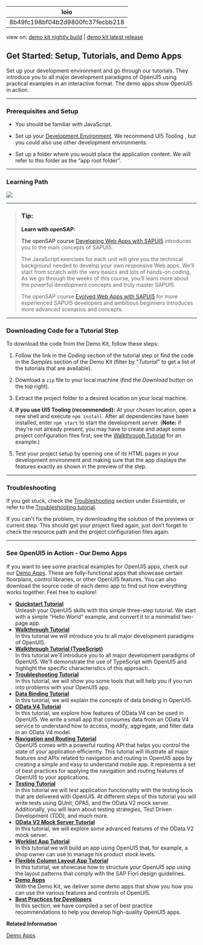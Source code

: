 <!-- loio8b49fc198bf04b2d9800fc37fecbb218 -->

| loio |
| -----|
| 8b49fc198bf04b2d9800fc37fecbb218 |

<div id="loio">

view on: [demo kit nightly build](https://sdk.openui5.org/nightly/#/topic/8b49fc198bf04b2d9800fc37fecbb218) | [demo kit latest release](https://sdk.openui5.org/topic/8b49fc198bf04b2d9800fc37fecbb218)</div>

## Get Started: Setup, Tutorials, and Demo Apps

Set up your development environment and go through our tutorials. They introduce you to all major development paradigms of OpenUI5 using practical examples in an interactive format. The demo apps show OpenUI5 in action.

***

<a name="loio8b49fc198bf04b2d9800fc37fecbb218__tutorials_prerequisites"/>

### Prerequisites and Setup

-   You should be familiar with JavaScript.

-   Set up your [Development Environment](Development_Environment_7bb04e0.md). We recommend UI5 Tooling , but you could also use other development environments.

-   Set up a folder where you would place the application content. We will refer to this folder as the “app root folder”.


***

<a name="loio8b49fc198bf04b2d9800fc37fecbb218__tutorials_path"/>

### Learning Path

![](images/loio024b7d89525741ae98661d3b7caf319d_LowRes.png)

***

> ### Tip:  
> **Learn with openSAP:**
> 
> The openSAP course [Developing Web Apps with SAPUI5](https://open.sap.com/courses/ui51) introduces you to the main concepts of SAPUI5.
> 
> The JavaScript exercises for each unit will give you the technical background needed to develop your own responsive Web apps. We’ll start from scratch with the very basics and lots of hands-on coding. As we go through the weeks of this course, you’ll learn more about the powerful development concepts and truly master SAPUI5.
> 
> The openSAP course [Evolved Web Apps with SAPUI5](https://open.sap.com/courses/ui52) for more experienced SAPUI5 developers and ambitious beginners introduces more advanced scenarios and concepts.

***

<a name="loio8b49fc198bf04b2d9800fc37fecbb218__tutorials_download"/>

### Downloading Code for a Tutorial Step

To download the code from the Demo Kit, follow these steps:

1.  Follow the link in the *Coding* section of the tutorial step or find the code in the *Samples* section of the Demo Kit \(filter by "*Tutorial*" to get a list of the tutorials that are available\).

2.  Download a `zip` file to your local machine \(find the *Download* button on the top right\).

3.  Extract the project folder to a desired location on your local machine.

4.  **If you use UI5 Tooling \(recommended\):** At your chosen location, open a new shell and execute `npm install`. After all dependencies have been installed, enter `npm start` to start the development server. \(**Note:** if they're not already present, you may have to create and adapt some project configuration files first; see the [Walkthrough Tutorial](Walkthrough_Tutorial_3da5f4b.md) for an example.\)

5.  Test your project setup by opening one of its HTML pages in your development environment and making sure that the app displays the features exactly as shown in the preview of the step.


***

<a name="loio8b49fc198bf04b2d9800fc37fecbb218__tutorials_troubleshooting"/>

### Troubleshooting

If you get stuck, check the [Troubleshooting](Troubleshooting_615d9e4.md) section under *Essentials*, or refer to the [Troubleshooting tutorial](Troubleshooting_Tutorial_5661952.md).

If you can't fix the problem, try downloading the solution of the previews or current step. This should get your project fixed again, just don’t forget to check the resource path and the project configuration files again.

***

<a name="loio8b49fc198bf04b2d9800fc37fecbb218__section_fbp_hjc_tkb"/>

### See OpenUI5 in Action - Our Demo Apps

If you want to see some practical examples for OpenUI5 apps, check out our [Demo Apps](https://sdk.openui5.org/demoapps). These are fully-functional apps that showcase certain floorplans, control libraries, or other OpenUI5 features. You can also download the source code of each demo app to find out how everything works together. Feel free to explore!

-   **[Quickstart Tutorial](Quickstart_Tutorial_592f36f.md "Unleash your OpenUI5 skills with this simple three-step tutorial. We start
		with a simple &quot;Hello World&quot; example, and convert it to a minimalist two-page app.")**  
Unleash your OpenUI5 skills with this simple three-step tutorial. We start with a simple "Hello World" example, and convert it to a minimalist two-page app.
-   **[Walkthrough Tutorial](Walkthrough_Tutorial_3da5f4b.md "In this tutorial we will introduce you to all major development paradigms of OpenUI5.")**  
In this tutorial we will introduce you to all major development paradigms of OpenUI5.
-   **[Walkthrough Tutorial \(TypeScript\)](Walkthrough_Tutorial_TypeScript_dad1905.md "In this tutorial we'll introduce you to all major development paradigms of OpenUI5. We'll demonstrate the use of TypeScript with OpenUI5 and highlight the specific characteristics of this approach.")**  
In this tutorial we'll introduce you to all major development paradigms of OpenUI5. We'll demonstrate the use of TypeScript with OpenUI5 and highlight the specific characteristics of this approach.
-   **[Troubleshooting Tutorial](Troubleshooting_Tutorial_5661952.md "In this tutorial, we will show you some tools that will help you if you run into
		problems with your OpenUI5
		app.")**  
In this tutorial, we will show you some tools that will help you if you run into problems with your OpenUI5 app.
-   **[Data Binding Tutorial](Data_Binding_Tutorial_e531093.md "In this tutorial, we will explain the concepts of data binding in OpenUI5. ")**  
In this tutorial, we will explain the concepts of data binding in OpenUI5.
-   **[OData V4 Tutorial](OData_V4_Tutorial_bcdbde6.md "In this tutorial, we explore how features of OData V4 can be used in OpenUI5. We write a small app
		that consumes data from an OData V4 service to understand how to access, modify, aggregate,
		and filter data in an OData V4 model.")**  
In this tutorial, we explore how features of OData V4 can be used in OpenUI5. We write a small app that consumes data from an OData V4 service to understand how to access, modify, aggregate, and filter data in an OData V4 model.
-   **[Navigation and Routing Tutorial](Navigation_and_Routing_Tutorial_1b6dcd3.md "OpenUI5 comes with a
		powerful routing API that helps you control the state of your application efficiently. This
		tutorial will illustrate all major features and APIs related to navigation and routing in
			OpenUI5 apps by creating a
		simple and easy to understand mobile app. It represents a set of best practices for applying
		the navigation and routing features of OpenUI5 to your
		applications.")**  
OpenUI5 comes with a powerful routing API that helps you control the state of your application efficiently. This tutorial will illustrate all major features and APIs related to navigation and routing in OpenUI5 apps by creating a simple and easy to understand mobile app. It represents a set of best practices for applying the navigation and routing features of OpenUI5 to your applications.
-   **[Testing Tutorial](Testing_Tutorial_291c912.md "In this tutorial we will test application functionality with the testing tools that
		are delivered with OpenUI5. At
		different steps of this tutorial you will write tests using QUnit, OPA5, and the OData V2
		mock server. Additionally, you will learn about testing strategies, Test Driven Development
		(TDD), and much more. ")**  
In this tutorial we will test application functionality with the testing tools that are delivered with OpenUI5. At different steps of this tutorial you will write tests using QUnit, OPA5, and the OData V2 mock server. Additionally, you will learn about testing strategies, Test Driven Development \(TDD\), and much more.
-   **[OData V2 Mock Server Tutorial](OData_V2_Mock_Server_Tutorial_3a9728e.md "In this tutorial, we will explore some advanced features of the OData V2 mock server. ")**  
In this tutorial, we will explore some advanced features of the OData V2 mock server.
-   **[Worklist App Tutorial](Worklist_App_Tutorial_6a6a621.md "In this tutorial we will build an app using OpenUI5 that, for example, a
		shop owner can use to manage his product stock levels.")**  
In this tutorial we will build an app using OpenUI5 that, for example, a shop owner can use to manage his product stock levels.
-   **[Flexible Column Layout App Tutorial](Flexible_Column_Layout_App_Tutorial_c4de2df.md "In this tutorial, we showcase how to structure your OpenUI5 app using the layout
		patterns that comply with the SAP Fiori design guidelines.")**  
In this tutorial, we showcase how to structure your OpenUI5 app using the layout patterns that comply with the SAP Fiori design guidelines.
-   **[Demo Apps](Demo_Apps_a3ab54e.md "With the Demo Kit, we deliver some demo apps that show you how you can use the
		various features and controls of OpenUI5.")**  
With the Demo Kit, we deliver some demo apps that show you how you can use the various features and controls of OpenUI5.
-   **[Best Practices for Developers](Best_Practices_for_Developers_28fcd55.md "In this section, we have compiled a set of best practice recommendations to help you develop high-quality OpenUI5 apps.")**  
In this section, we have compiled a set of best practice recommendations to help you develop high-quality OpenUI5 apps.

**Related Information**  


[Demo Apps](Demo_Apps_a3ab54e.md "With the Demo Kit, we deliver some demo apps that show you how you can use the various features and controls of OpenUI5.")

